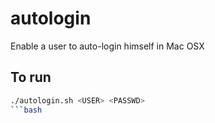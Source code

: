 # autologin
Enable a user to auto-login himself in Mac OSX

## To run

```bash
./autologin.sh <USER> <PASSWD>
```bash
